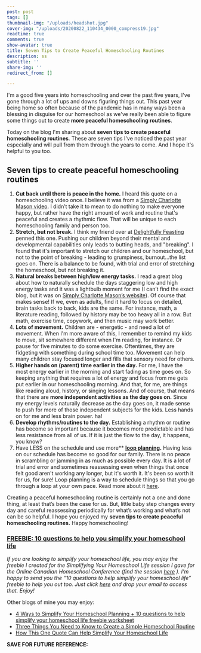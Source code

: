 ```yaml
---
post: post
tags: []
thumbnail-img: "/uploads/headshot.jpg"
cover-img: "/uploads/20200822_110434_0000_compress19.jpg"
readtime: true
comments: true
show-avatar: true
title: Seven Tips to Create Peaceful Homeschooling Routines
description: ss
subtitle: ''
share-img: ''
redirect_from: []

---
```

I'm a good five years into homeschooling and over the past five years, I've gone through a lot of ups and downs figuring things out. This past year being home so often because of the pandemic has in many ways been a blessing in disguise for our homeschool as we've really been able to figure some things out to create **more peaceful homeschooling routines**.

Today on the blog I'm sharing about **seven tips to create peaceful homeschooling routines**. These are seven tips I've noticed the past year especially and will pull from them through the years to come. And I hope it's helpful to you too.

## Seven tips to create peaceful homeschooling routines

1. **Cut back until there is peace in the home.** I heard this quote on a homeschooling video once. I believe it was from a [Simply Charlotte Mason video](https://simplycharlottemason.com/). I didn’t take it to mean to do nothing to make everyone happy, but rather have the right amount of work and routine that's peaceful and creates a rhythmic flow. That will be unique to each homeschooling family and person too.
2. **Stretch, but not break.** I think my friend over at [Delightfully Feasting](http://www.delightfullyfeasting.com/) penned this one. Pushing our children beyond their mental and developmental capabilities only leads to butting heads, and "breaking". I found that it's important to stretch our children and our homeschool, but not to the point of breaking - leading to grumpiness, burnout...the list goes on. There is a balance to be found, with trial and error of stretching the homeschool, but not breaking it.
3. **Natural breaks between high/low energy tasks.** I read a great blog about how to naturally schedule the days staggering low and high energy tasks and it was a lightbulb moment for me (I can’t find the exact blog, but it was on [Simply Charlotte Mason’s website](http://www.simplycharlottemason.com)). Of course that makes sense! If we, even as adults, find it hard to focus on detailed, brain tasks back to back, kids are the same. For instance, math, a literature reading, followed by history may be too heavy all in a row. But math, exercise time, copywork, and then music may work better.
4. **Lots of movement.** Children are - energetic - and need a lot of movement. When I'm more aware of this, I remember to remind my kids to move, sit somewhere different when I'm reading, for instance. Or pause for five minutes to do some exercise. Oftentimes, they are fidgeting with something during school time too. Movement can help many children stay focused longer and fills that sensory need for others.
5. **Higher hands on (parent) time earlier in the day.** For me, I have the most energy earlier in the morning and start fading as time goes on. So keeping anything that requires a lot of energy and focus from me gets put earlier in our homeschooling morning. And that, for me, are things like reading aloud, history, or singing lessons. And of course, that means that there are **more independent activities as the day goes on.** Since my energy levels naturally decrease as the day goes on, it made sense to push for more of those independent subjects for the kids. Less hands on for me and less brain power. ha!
6. **Develop rhythms/routines to the day.** Establishing a rhythm or routine has become so important because it becomes more predictable and has less resistance from all of us. If it is just the flow to the day, it happens, you know?
7. Have LESS on the schedule and use more** [**loop planning**](https://www.simplehomemom.com/the-ultimate-stress-free-planning-method-anyone-can-use/)**.** Having less on our schedule has become so good for our family. There is no peace in scrambling or jamming in as much as possible every day. It is a lot of trial and error and sometimes reassessing even when things that once felt good aren't working any longer, but it's worth it. It's been so worth it for us, for sure! Loop planning is a way to schedule things so that you go through a loop at your own pace. Read more about it [here](https://www.simplehomemom.com/the-ultimate-stress-free-planning-method-anyone-can-use/).

Creating a peaceful homeschooling routine is certainly not a one and done thing, at least that’s been the case for us. But, little baby step changes every day and careful reassessing periodically for what’s working and what’s not can be so helpful. I hope you enjoyed my **seven tips to create peaceful homeschooling routines.** Happy homeschooling!

### [FREEBIE: 10 questions to help you simplify your homeschool life](https://mailchi.mp/63c04ffdad3a/simplify-your-homeschool-life-session-freebie)

_If you are looking to simplify your homeschool life, you may enjoy the freebie I created for the Simplifying Your Homeschool Life session I gave for the Online Canadian Homeschool Conference (find the session_ [_here_](https://canadianhomeschoolconference.com/aff/42/) _). I’m happy to send you the “10 questions to help simplify your homeschool life” freebie to help you out too. Just click_ [_here_](https://mailchi.mp/63c04ffdad3a/simplify-your-homeschool-life-session-freebie) _and drop your email to access that. Enjoy!_

Other blogs of mine you may enjoy:

* [4 Ways to Simplify Your Homeschool Planning + 10 questions to help simplify your homeschool life freebie worksheet](https://www.simplehomemom.com/4-ways-to-simplify-your-homeschool-planning/)
* [Three Things You Need to Know to Create a Simple Homeschool Routine](https://www.simplehomemom.com/three-things-you-need-to-know-to-create-a-simple-homeschool-routine/)
* [How This One Quote Can Help Simplify Your Homeschool Life](https://www.simplehomemom.com/how-this-one-quote-can-help-simplify-your-homeschool-life/)

**SAVE FOR FUTURE REFERENCE:**